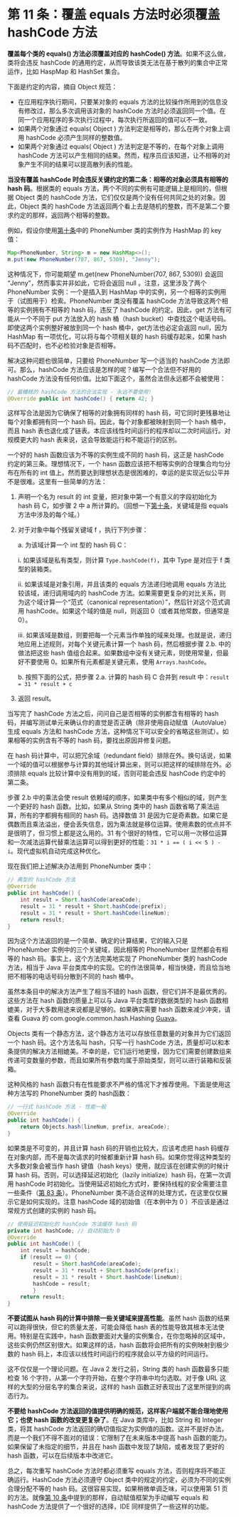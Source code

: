 # 第 11 条：覆盖 equals 方法时必须覆盖 hashCode 方法

**覆盖每个类的 equals() 方法必须覆盖对应的 hashCode() 方法**。如果不这么做，类将会违反 hashCode 的通用约定，从而导致该类无法在基于散列的集合中正常运作，比如 HaspMap 和 HashSet 集合。

下面是约定的内容，摘自 Object 规范：

- 在应用程序执行期间，只要某对象的 equals 方法的比较操作所用到的信息没有修改过，那么多次调用该对象的 hashCode 方法时必须返回同一个值。在同一个应用程序的多次执行过程中，每次执行所返回的值可以不一致。
- 如果两个对象通过 equals( Object ) 方法判定是相等的，那么在两个对象上调用 hashCode 必须产生同样的整数值。
- 如果两个对象通过 equals( Object ) 方法判定是不等的，在每个对象上调用 hashCode 方法可以产生相同的结果。然而，程序员应该知道，让不相等的对象产生不同的结果可以提高散列表的性能。

**当没有覆盖 hashCode 时会违反关键约定的第二条：相等的对象必须具有相等的 hash 码**。根据类的 equals 方法，两个不同的实例有可能逻辑上是相同的，但根据 Object 类的 hashCode 方法，它们仅仅是两个没有任何共同之处的对象。因此，Object 类的 hashCode 方法返回两个看上去是随机的整数，而不是第二个要求约定的那样，返回两个相等的整数。

例如，假设你使用[第十条][Item10]中的 PhoneNumber 类的实例作为 HashMap 的 key 值：

```java
Map<PhoneNumber, String> m = new HashMap<>();
m.put(new PhoneNumber(707, 867, 5309), "Jenny");
```

这种情况下，你可能期望 m.get(new PhoneNumber(707, 867, 5309)) 会返回 “Jenny”，然而事实并非如此，它将会返回 null 。注意，这里涉及了两个 PhoneNumber 实例：一个是插入到 HashMap 中的实例，另一个相等的实例用于（试图用于）检索。PhoneNumber 类没有覆盖 hashCode 方法导致这两个相等的实例拥有不相等的 hash 码，违反了 hashCode 的约定。因此，get 方法有可能从一个不同于 put 方法放入的 hash 桶（hash bucket）中查找这个电话号码。即使这两个实例整好被放到同一个 hash 桶中，get方法也必定会返回 null，因为 HashMap 有一项优化，可以将与每个项相关联的 hash 码缓存起来，如果 hash 码不匹配时，也不必检验对象是否相等。

解决这种问题也很简单，只要给 PhoneNumber 写一个适当的 hashCode 方法即可。那么，hashCode 方法应该是怎样的呢？编写一个合法但不好用的 hashCode 方法没有任何价值。比如下面这个，虽然合法但永远都不会被使用：

```java
// 最糟糕的 hashCode 方法的合法实现 - 永远不要使用!
@Override public int hashCode() { return 42; }
```

这样写合法是因为它确保了相等的对象拥有同样的 hash 码，可它同时更残暴地让每个对象都拥有同一个 hash 码。因此，每个对象都被映射到同一个 hash 桶中，而且 hash 表也退化成了链表。本应该线性时间运行的程序却以二次时间运行。对规模更大的 hash 表来说，这会导致能运行和不能运行的区别。

一个好的 hash 函数应该为不等的实例生成不同的 hash 码，这正是 hashCode 约定的第三条。理想情况下，一个 hasn 函数应该把不相等实例的合理集合均匀分布在所有的 int 值上。然而要达到理想状态是很困难的，幸运的是实现近似公平并不是很难。这里有一些简单的方法：

1. 声明一个名为 result 的 int 变量，把对象中第一个有意义的字段初始化为 hash 码 C，如步骤 2 中 a 所计算的。（回想一下[第十条][Item10]，关键域是指 equals 方法中涉及的每个域。）

2. 对于对象中每个残留关键域 f ，执行下列步骤：

   a. 为该域计算一个 int 型的 hash 码 C：

   	i. 如果该域是私有类型，则计算 `Type.hashCode(f)`，其中 Type 是对应于 f 类型的装箱类。
	
   	ii. 如果该域是对象引用，并且该类的 equals 方法递归地调用 equals 方法比较该域，递归调用域内的 hashCode 方法。如果需要更复杂的对比关系，则为这个域计算一个“范式（canonical representation）”，然后针对这个范式调用 hashCode。如果这个域的值是 null，则返回 0（或者其他常数，但通常是 0）。
	
   	iii. 如果该域是数组，则要把每一个元素当作单独的域来处理。也就是说，递归地应用上述规则，对每个关键元素计算一个 hash 码，然后根据步骤 2.b. 中的做法把这些 hash 值组合起来。如果数组中没有关键元素，则使用常量，但最好不要使用 0。如果所有元素都是关键元素，使用 `Arrays.hashCode`。

   b. 按照下面的公式，把步骤 2.a. 计算的 hash 码 C 合并到 result 中：`result = 31 * result + c`

3. 返回 result。

当写完了 hashCode 方法之后，问问自己是否相等的实例都含有相等的 hash 码，并编写测试单元来确认你的直觉是否正确（除非使用自动赋值（AutoValue）生成 equals 方法和 hashCode 方法，这种情况下可以安全的省略这些测试）。如果相等的实例含有不等的 hash 码，要找出原因并修复问题。

在 hash 码计算中，可以把冗余域（redundant field）排除在外。换句话说，如果一个域的值可以根据参与计算的其他域计算出来，则可以把这样的域排除在外。必须排除 equals 比较计算中没有用到的域，否则可能会违反 hashCode 约定中的第二条。

步骤 2.b 中的乘法会使 result 依赖域的顺序，如果类中有多个相似的域，则产生一个更好的 hash 函数。比如，如果从 String 类中的 hash 函数省略了乘法运算，所有的字都拥有相同的 hash 码。选择数值 31 是因为它是奇素数。如果它是偶数而且乘法溢出，便会丢失信息，因为乘法就是移位运算。使用素数的优点并不是很明了，但习惯上都是这么用的。31 有个很好的特性，它可以用一次移位运算和一次减法运算代替乘法运算可以得到更好的性能：`31 * i == ( i << 5 ) - i`。现代虚拟机自动完成这种优化。

现在我们把上述解决办法用到 PhoneNumber 类中：

```java
// 典型的 hashCode 方法
@Override 
public int hashCode() {
	int result = Short.hashCode(areaCode);
	result = 31 * result + Short.hashCode(prefix);
	result = 31 * result + Short.hashCode(lineNum);
    return result;
}
```

因为这个方法返回的是一个简单、确定的计算结果，它的输入只是 PhoneNumber 实例中的三个关键域，因此相等的 PhoneNumber 显然都会有相等的 hash 码。事实上，这个方法完美地实现了 PhoneNumber 类的 hashCode 方法，相当于 Java 平台类库中的实现。它的作法很简单，相当快捷，而且恰当地把不相等的电话号码分散到不同的 hash 桶中。

虽然本条目中的解决方法产生了相当不错的 hash 函数，但它们并不是最优秀的。这些方法在 hash 函数的质量上可以与 Java 平台类库的数据类型的 hash 函数相媲美，对于大多数用途来说都是足够的。如果确实需要 hash 函数来减少冲突，请查看 Guava 的 com.google.common.hash.Hashing [Guava][Guava]。

Objects 类有一个静态方法，这个静态方法可以存放任意数量的对象并为它们返回一个 hash 码。这个方法名叫 hash，只写一行 hashCode 方法，质量却可以和本条提供的解决方法相媲美。不幸的是，它们运行地更慢，因为它们需要创建数组来传递可变数量的参数，而且如果所有参数均属于原始类型，则可以进行装箱和反装箱。

这种风格的 hash 函数只有在性能要求不严格的情况下才推荐使用。下面是使用这种方法写的 PhoneNumber 类的 hash函数：

```java
// 一行式 hashCode 方法 - 性能一般
@Override 
public int hashCode() {
	return Objects.hash(lineNum, prefix, areaCode);
}
```

如果类是不可变的，并且计算 hash 码的开销也比较大，应该考虑把 hash 码缓存在对象内部，而不是每次请求的时候都重新计算 hash 码。如果你觉得这种类型的大多数对象会被当作 hash 键值（hash keys）使用，就应该在创建实例的时候计算 hash 码。否则，可以选择延迟初始化（lazily initialize）hash 码，在第一次调用 hashCode 时初始化。当使用延迟初始化方式时，要保持线程的安全需要注意一些条件（[第 83 条][Item83]）。PhoneNumber 类不适合这样的处理方式，在这里仅仅展示它是如何实现的。注意 hashCode 域的初始值（在本例中为 0 ）不应该是通过常规方式创建的实例的 hash 码。

```java
// 使用延迟初始化的 hashCode 方法缓存 hash 码
private int hashCode; // 自动初始为 0 
@Override 
public int hashCode() {
	int result = hashCode;
	if (result == 0) {
		result = Short.hashCode(areaCode);
		result = 31 * result + Short.hashCode(prefix);
		result = 31 * result + Short.hashCode(lineNum);
		hashCode = result;
		}
    return result;
}
```

**不要试图从 hash 码的计算中排除一些关键域来提高性能**。虽然 hash 函数的结果可以跑得很快，但它的质量太差，可能会降低 hash 表的性能导致其根本无法使用。特别是在实践中，hash 函数要面对大量的实例集合，在你忽略掉的区域中，这些实例仍然区别很大。如果这样的话，hash 函数将会把所有的实例映射到极少数的 hash 码上，本应该以线性时间运行的程序就会以平方级的时间运行。

这不仅仅是一个理论问题。在 Java 2 发行之前，String 类的 hash 函数最多只能检查 16 个字符，从第一个字符开始，在整个字符串中均匀选取。对于像 URL 这样的大型的分层名字的集合来说，这样的 hash 函数正好表现出了这里所提到的病态行为。

**不要给 hashCode 方法返回的值提供明确的规范，这样客户端就不能合理地使用它；也使 hash 函数的改变更复杂了**。在 Java 类库中，比如 String 和 Integer 类，将其 hashCode 方法返回的确切值指定为实例值的函数。这并不是好办法，而是一个我们不得不面对的错误：它限制了在未来版本中提高 hash 函数的能力。如果保留了未指定的细节，并且在 hash 函数中发现了缺陷，或者发现了更好的 hash 函数，可以在后续版本中改进它。

总之，每次重写 hashCode 方法时都必须重写 equals 方法，否则程序将不能正确运行。HashCode 方法必须遵守 Object 类中的规定的约定，必须为不同的实例合理分配不等的 hash 码。这很容易实现，如果稍微单调乏味，可以使用第 51 页的方法。就像[第 10 条][Item10]中提到的那样，自动赋值框架为手动编写 equals 和 hashCode 方法提供了一个很好的选择，IDE 同样提供了一些这样的功能。



[Item10]: url	"./第%2010%20条：覆盖%20equals%20时请遵守通用约定.md"
[Item83]: url	"在未来填入第 83 条的 url，否则无法进行跳转"
[Guava]: https://github.com/google/guava	"Guava. 2017. Google Inc."

